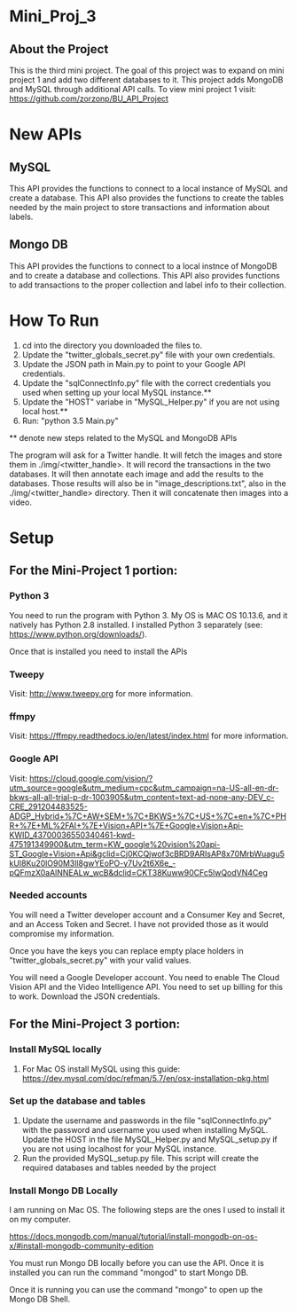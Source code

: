# Mini_Proj_3
## About the Project 
This is the third mini project. The goal of this project was to expand on mini project 1 and add two different databases to it. This project adds MongoDB and MySQL through additional API calls. To view mini project 1 visit: https://github.com/zorzonp/BU_API_Project

# New APIs
## MySQL
This API provides the functions to connect to a local instance of MySQL and create a database.
This API also provides the functions to create the tables needed by the main project to store transactions and information about labels.


## Mongo DB
This API provides the functions to connect to a local instnce of MongoDB and to create a database and collections. 
This API also provides functions to add transactions to the proper collection and label info to their collection.

# How To Run
1) cd into the directory you downloaded the files to. 
2) Update the "twitter_globals_secret.py" file with your own credentials.
3) Update the JSON path in Main.py to point to your Google API credentials.
4) Update the "sqlConnectInfo.py" file with the correct credentials you used when setting up your local MySQL instance.**
5) Update the "HOST" variabe in "MySQL_Helper.py" if you are not using local host.**
6) Run: "python 3.5 Main.py"

** denote new steps related to the MySQL and MongoDB APIs

The program will ask for a Twitter handle. It will fetch the images and store them in ./img/<twitter_handle>. It will record the transactions in the two databases. It will then annotate each image and add the results to the databases. Those results will also be in "image_descriptions.txt", also in the ./img/<twitter_handle> directory.
Then it will concatenate then images into a video. 


# Setup
## For the Mini-Project 1 portion:
### Python 3
You need to run the program with Python 3. My OS is MAC OS 10.13.6, and it natively has Python 2.8 installed. I installed Python 3 separately (see: https://www.python.org/downloads/).

Once that is installed you need to install the APIs 
### Tweepy
Visit: http://www.tweepy.org for more information.


### ffmpy
Visit: https://ffmpy.readthedocs.io/en/latest/index.html for more information.

### Google API
Visit: https://cloud.google.com/vision/?utm_source=google&utm_medium=cpc&utm_campaign=na-US-all-en-dr-bkws-all-all-trial-p-dr-1003905&utm_content=text-ad-none-any-DEV_c-CRE_291204483525-ADGP_Hybrid+%7C+AW+SEM+%7C+BKWS+%7C+US+%7C+en+%7C+PHR+%7E+ML%2FAI+%7E+Vision+API+%7E+Google+Vision+Api-KWID_43700036550340461-kwd-475191349900&utm_term=KW_google%20vision%20api-ST_Google+Vision+Api&gclid=Cj0KCQjwof3cBRD9ARIsAP8x70MrbWuagu5kUI8Ku20lO90M3ll8gwYEoPO-y7Uv2t6X6e_-pQFmzX0aAlNNEALw_wcB&dclid=CKT38Kuww90CFc5lwQodVN4Ceg

### Needed accounts
You will need a Twitter developer account and a Consumer Key and Secret, and an Access Token and Secret. I have not provided those as it would compromise my information. 

Once you have the keys you can replace empty place holders in "twitter_globals_secret.py" with your valid values.

You will need a Google Developer account. You need to enable The Cloud Vision API and the Video Intelligence API. You need to set up billing for this to work. Download the JSON credentials. 

## For the Mini-Project 3 portion:
### Install MySQL locally
1) For Mac OS install MySQL using this guide: https://dev.mysql.com/doc/refman/5.7/en/osx-installation-pkg.html 
### Set up the database and tables
1) Update the username and passwords in the file "sqlConnectInfo.py" with the password and username you used when installing MySQL. Update the HOST in the file MySQL_Helper.py and MySQL_setup.py if you are not using localhost for your MySQL instance.
2) Run the provided MySQL_setup.py file. This script will create the required databases and tables needed by the project
### Install Mongo DB Locally
I am running on Mac OS. The following steps are the ones I used to install it on my computer.

https://docs.mongodb.com/manual/tutorial/install-mongodb-on-os-x/#install-mongodb-community-edition

You must run Mongo DB locally before you can use the API. Once it is installed you can run the command "mongod" to start Mongo DB.

Once it is running you can use the command "mongo" to open up the Mongo DB Shell.


